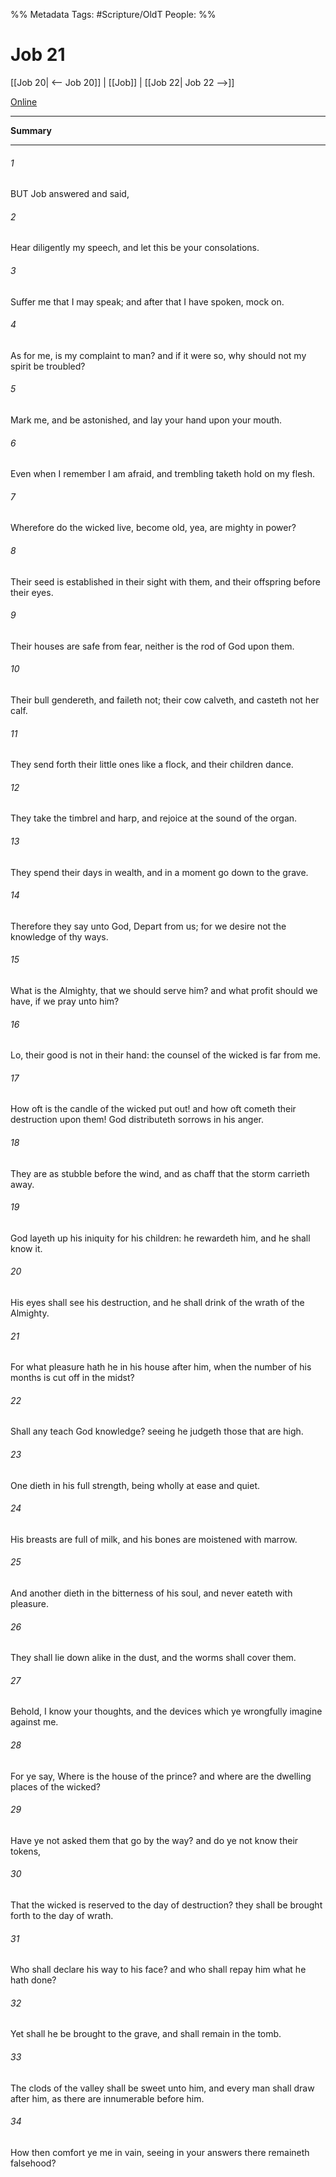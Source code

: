 

%% Metadata
Tags: #Scripture/OldT
People: 
%%
# Job 21
[[Job 20| <-- Job 20]] | [[Job]] | [[Job 22| Job 22 -->]]

[Online](https://churchofjesuschrist.org/study/scriptures/ot/job/21?lang=eng)

---
__Summary__



---

###### 1
BUT Job answered and said,
###### 2
Hear diligently my speech, and let this be your consolations.
###### 3
Suffer me that I may speak; and after that I have spoken, mock on.
###### 4
As for me, is my complaint to man?  and if it were so, why should not my spirit be troubled?
###### 5
Mark me, and be astonished, and lay your hand upon your mouth.
###### 6
Even when I remember I am afraid, and trembling taketh hold on my flesh.
###### 7
Wherefore do the wicked live, become old, yea, are mighty in power?
###### 8
Their seed is established in their sight with them, and their offspring before their eyes.
###### 9
Their houses are safe from fear, neither is the rod of God upon them.
###### 10
Their bull gendereth, and faileth not; their cow calveth, and casteth not her calf.
###### 11
They send forth their little ones like a flock, and their children dance.
###### 12
They take the timbrel and harp, and rejoice at the sound of the organ.
###### 13
They spend their days in wealth, and in a moment go down to the grave.
###### 14
Therefore they say unto God, Depart from us; for we desire not the knowledge of thy ways.
###### 15
What is the Almighty, that we should serve him?  and what profit should we have, if we pray unto him?
###### 16
Lo, their good is not in their hand: the counsel of the wicked is far from me.
###### 17
How oft is the candle of the wicked put out!  and how oft cometh their destruction upon them!  God distributeth sorrows in his anger.
###### 18
They are as stubble before the wind, and as chaff that the storm carrieth away.
###### 19
God layeth up his iniquity for his children: he rewardeth him, and he shall know it.
###### 20
His eyes shall see his destruction, and he shall drink of the wrath of the Almighty.
###### 21
For what pleasure hath he in his house after him, when the number of his months is cut off in the midst?
###### 22
Shall any teach God knowledge?  seeing he judgeth those that are high.
###### 23
One dieth in his full strength, being wholly at ease and quiet.
###### 24
His breasts are full of milk, and his bones are moistened with marrow.
###### 25
And another dieth in the bitterness of his soul, and never eateth with pleasure.
###### 26
They shall lie down alike in the dust, and the worms shall cover them.
###### 27
Behold, I know your thoughts, and the devices which ye wrongfully imagine against me.
###### 28
For ye say, Where is the house of the prince?  and where are the dwelling places of the wicked?
###### 29
Have ye not asked them that go by the way?  and do ye not know their tokens,
###### 30
That the wicked is reserved to the day of destruction?  they shall be brought forth to the day of wrath.
###### 31
Who shall declare his way to his face?  and who shall repay him what he hath done?
###### 32
Yet shall he be brought to the grave, and shall remain in the tomb.
###### 33
The clods of the valley shall be sweet unto him, and every man shall draw after him, as there are innumerable before him.
###### 34
How then comfort ye me in vain, seeing in your answers there remaineth falsehood?



